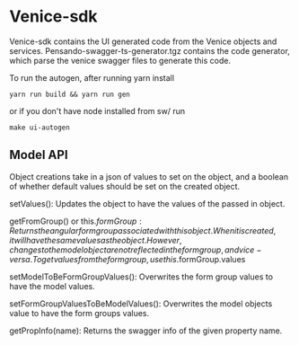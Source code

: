# Venice-sdk

Venice-sdk contains the UI generated code from the Venice objects and services. Pensando-swagger-ts-generator.tgz contains the code generator, which parse the venice swagger files to generate this code.

To run the autogen, after running yarn install
```
yarn run build && yarn run gen
```
or if you don't have node installed from sw/ run
```
make ui-autogen
```

## Model API

Object creations take in a json of values to set on the object, and a boolean of whether default values should be set on the created object.

setValues(): Updates the object to have the values of the passed in object.

getFromGroup() or this.$formGroup: Returns the angular form group associated with this object. When it is created, it will have the same values as the object. However, changes to the model object are not reflected in the form group, and vice-versa. To get values from the form group, use this.$formGroup.values

setModelToBeFormGroupValues(): Overwrites the form group values to have the model values.

setFormGroupValuesToBeModelValues(): Overwrites the model objects value to have the form groups values.

getPropInfo(name): Returns the swagger info of the given property name.